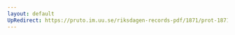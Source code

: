 ```yaml
---
layout: default
UpRedirect: https://pruto.im.uu.se/riksdagen-records-pdf/1871/prot-1871--fk--512.pdf
---
```

